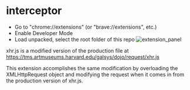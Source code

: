 # interceptor

- Go to "chrome://extensions" (or "brave://extensions", etc.)
- Enable Developer Mode
- Load unpacked, select the root folder of this repo
![extension_panel](https://github.com/user-attachments/assets/e15d7780-10d5-4279-bb3a-3ec487bc96ad)



xhr.js is a modified version of the production file at https://tms.artmuseums.harvard.edu/galsys/dojo/request/xhr.js

This extension accomplishes the same modification by overloading the XMLHttpRequest object and modifying the request when it comes in from the production version of xhr.js.






